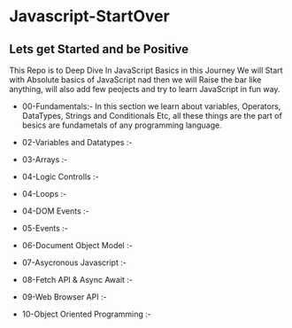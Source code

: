 # Javascript-StartOver

## Lets get Started and be Positive

This Repo is to Deep Dive In JavaScript Basics in this Journey We will Start with Absolute basics of JavaScript nad then we will Raise the bar like anything, will also add few peojects and try to learn JavaScript in fun way.

- 00-Fundamentals:-
  In this section we learn about variables, Operators, DataTypes, Strings and Conditionals Etc, all these things are the part of besics are fundametals of any programming language.

- 02-Variables and Datatypes :-
- 03-Arrays :-
- 04-Logic Controlls :-
- 04-Loops :-
- 04-DOM Events :-
- 05-Events :-
- 06-Document Object Model :-
- 07-Asycronous Javascript :-
- 08-Fetch API & Async Await :-
- 09-Web Browser API :-
- 10-Object Oriented Programming :-
